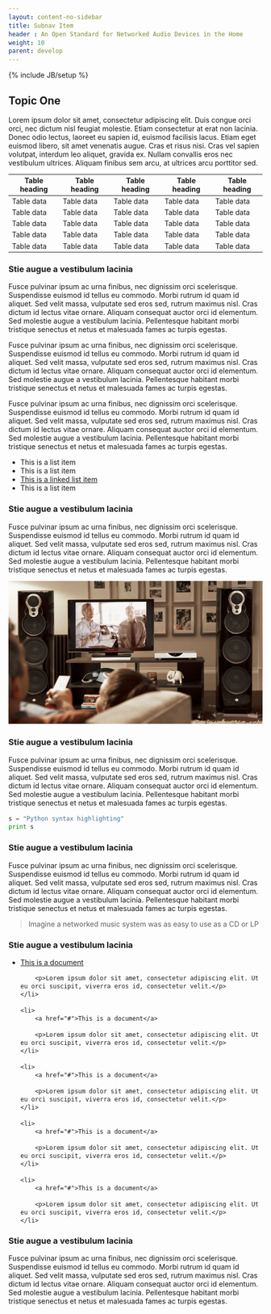 ```yaml
---
layout: content-no-sidebar
title: Subnav Item
header : An Open Standard for Networked Audio Devices in the Home
weight: 10
parent: develop
---
```

{% include JB/setup %}

## Topic One

Lorem ipsum dolor sit amet, consectetur adipiscing elit. Duis congue orci orci, nec dictum nisl feugiat molestie. Etiam consectetur at erat non lacinia. Donec odio lectus, laoreet eu sapien id, euismod facilisis lacus. Etiam eget euismod libero, sit amet venenatis augue. Cras et risus nisi. Cras vel sapien volutpat, interdum leo aliquet, gravida ex. Nullam convallis eros nec vestibulum ultrices. Aliquam finibus sem arcu, at ultrices arcu porttitor sed.

| Table heading | Table heading | Table heading | Table heading | Table heading |
|---------------|---------------|---------------|---------------|---------------|
| Table data    | Table data    | Table data    | Table data    | Table data    |
| Table data    | Table data    | Table data    | Table data    | Table data    |
| Table data    | Table data    | Table data    | Table data    | Table data    |
| Table data    | Table data    | Table data    | Table data    | Table data    |
| Table data    | Table data    | Table data    | Table data    | Table data    |

### Stie augue a vestibulum lacinia

Fusce pulvinar ipsum ac urna finibus, nec dignissim orci scelerisque. Suspendisse euismod id tellus eu commodo. Morbi rutrum id quam id aliquet. Sed velit massa, vulputate sed eros sed, rutrum maximus nisl. Cras dictum id lectus vitae ornare. Aliquam consequat auctor orci id elementum. Sed molestie augue a vestibulum lacinia. Pellentesque habitant morbi tristique senectus et netus et malesuada fames ac turpis egestas.

Fusce pulvinar ipsum ac urna finibus, nec dignissim orci scelerisque. Suspendisse euismod id tellus eu commodo. Morbi rutrum id quam id aliquet. Sed velit massa, vulputate sed eros sed, rutrum maximus nisl. Cras dictum id lectus vitae ornare. Aliquam consequat auctor orci id elementum. Sed molestie augue a vestibulum lacinia. Pellentesque habitant morbi tristique senectus et netus et malesuada fames ac turpis egestas.

Fusce pulvinar ipsum ac urna finibus, nec dignissim orci scelerisque. Suspendisse euismod id tellus eu commodo. Morbi rutrum id quam id aliquet. Sed velit massa, vulputate sed eros sed, rutrum maximus nisl. Cras dictum id lectus vitae ornare. Aliquam consequat auctor orci id elementum. Sed molestie augue a vestibulum lacinia. Pellentesque habitant morbi tristique senectus et netus et malesuada fames ac turpis egestas.

- This is a list item
- This is a list item
- [This is a linked list item](https://www.google.com)
- This is a list item

### Stie augue a vestibulum lacinia

Fusce pulvinar ipsum ac urna finibus, nec dignissim orci scelerisque. Suspendisse euismod id tellus eu commodo. Morbi rutrum id quam id aliquet. Sed velit massa, vulputate sed eros sed, rutrum maximus nisl. Cras dictum id lectus vitae ornare. Aliquam consequat auctor orci id elementum. Sed molestie augue a vestibulum lacinia. Pellentesque habitant morbi tristique senectus et netus et malesuada fames ac turpis egestas.

![alt text](/images/image-placeholder.jpg "Logo Title Text 1")

### Stie augue a vestibulum lacinia

Fusce pulvinar ipsum ac urna finibus, nec dignissim orci scelerisque. Suspendisse euismod id tellus eu commodo. Morbi rutrum id quam id aliquet. Sed velit massa, vulputate sed eros sed, rutrum maximus nisl. Cras dictum id lectus vitae ornare. Aliquam consequat auctor orci id elementum. Sed molestie augue a vestibulum lacinia. Pellentesque habitant morbi tristique senectus et netus et malesuada fames ac turpis egestas.

```python
s = "Python syntax highlighting"
print s
```

### Stie augue a vestibulum lacinia

Fusce pulvinar ipsum ac urna finibus, nec dignissim orci scelerisque. Suspendisse euismod id tellus eu commodo. Morbi rutrum id quam id aliquet. Sed velit massa, vulputate sed eros sed, rutrum maximus nisl. Cras dictum id lectus vitae ornare. Aliquam consequat auctor orci id elementum. Sed molestie augue a vestibulum lacinia. Pellentesque habitant morbi tristique senectus et netus et malesuada fames ac turpis egestas.

> Imagine a networked music system was as easy to use as a CD or LP

### Stie augue a vestibulum lacinia

<ul class="two-col-list">
    <li>
        <a href="#">This is a document</a>

        <p>Lorem ipsum dolor sit amet, consectetur adipiscing elit. Ut eu orci suscipit, viverra eros id, consectetur velit.</p>
    </li>

    <li>
        <a href="#">This is a document</a>

        <p>Lorem ipsum dolor sit amet, consectetur adipiscing elit. Ut eu orci suscipit, viverra eros id, consectetur velit.</p>
    </li>

    <li>
        <a href="#">This is a document</a>

        <p>Lorem ipsum dolor sit amet, consectetur adipiscing elit. Ut eu orci suscipit, viverra eros id, consectetur velit.</p>
    </li>

    <li>
        <a href="#">This is a document</a>

        <p>Lorem ipsum dolor sit amet, consectetur adipiscing elit. Ut eu orci suscipit, viverra eros id, consectetur velit.</p>
    </li>

    <li>
        <a href="#">This is a document</a>

        <p>Lorem ipsum dolor sit amet, consectetur adipiscing elit. Ut eu orci suscipit, viverra eros id, consectetur velit.</p>
    </li>
</ul>


### Stie augue a vestibulum lacinia

Fusce pulvinar ipsum ac urna finibus, nec dignissim orci scelerisque. Suspendisse euismod id tellus eu commodo. Morbi rutrum id quam id aliquet. Sed velit massa, vulputate sed eros sed, rutrum maximus nisl. Cras dictum id lectus vitae ornare. Aliquam consequat auctor orci id elementum. Sed molestie augue a vestibulum lacinia. Pellentesque habitant morbi tristique senectus et netus et malesuada fames ac turpis egestas.
